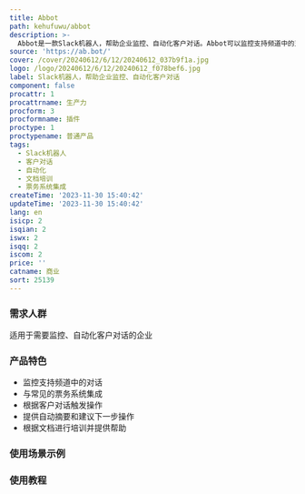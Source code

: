 ```yaml
---
title: Abbot
path: kehufuwu/abbot
description: >-
  Abbot是一款Slack机器人，帮助企业监控、自动化客户对话。Abbot可以监控支持频道中的对话，并确保客户及时得到回复。它还可以与常见的票务系统（如Zendesk和GitHub）集成，并轻松与内部系统集成。Abbot可以根据客户对话触发操作，并提供自动摘要和建议下一步操作。Abbot还可以根据文档进行培训，并在客户询问如何完成某些操作时提供帮助。
source: 'https://ab.bot/'
cover: /cover/20240612/6/12/20240612_037b9f1a.jpg
logo: /logo/20240612/6/12/20240612_f078bef6.jpg
label: Slack机器人，帮助企业监控、自动化客户对话
component: false
procattr: 1
procattrname: 生产力
procform: 3
procformname: 插件
proctype: 1
proctypename: 普通产品
tags:
  - Slack机器人
  - 客户对话
  - 自动化
  - 文档培训
  - 票务系统集成
createTime: '2023-11-30 15:40:42'
updateTime: '2023-11-30 15:40:42'
lang: en
isicp: 2
isqian: 2
iswx: 2
isqq: 2
iscom: 2
price: ''
catname: 商业
sort: 25139
---
```




### 需求人群
适用于需要监控、自动化客户对话的企业

### 产品特色
- 监控支持频道中的对话
- 与常见的票务系统集成
- 根据客户对话触发操作
- 提供自动摘要和建议下一步操作
- 根据文档进行培训并提供帮助

### 使用场景示例


### 使用教程


  
